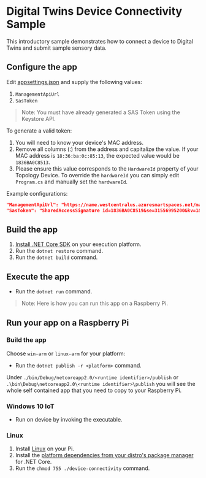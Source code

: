 # Digital Twins Device Connectivity Sample

This introductory sample demonstrates how to connect a device to Digital Twins and submit sample sensory data.

## Configure the app

Edit [appsettings.json](./appsettings.json) and supply the following values:

1. `ManagementApiUrl`
2. `SasToken`

> Note: You must have already generated a SAS Token using the Keystore API. 

To generate a valid token:

1. You will need to know your device's MAC address.
2. Remove all columns (:) from the address and capitalize the value. If your MAC address is `18:36:ba:0c:85:13`, the expected value would be `1836BA0C8513`.
3. Please ensure this value corresponds to the `HardwareId` property of your Topology Device.  To override the `hardwareId` you can simply edit `Program.cs` and manually set the `hardwareId`.

Example configurations:

```json
"ManagementApiUrl": "https://name.westcentralus.azuresmartspaces.net/management/",
"SasToken": "SharedAccessSignature id=1836BA0C8519&se=31556995200&kv=1&sig=nDBUdQcEXkaRgx3Jy3ntwEJ08uP9KxkjoKR2Wa7lCfs%3D"
```  

## Build the app

1. [Install .NET Core SDK](https://www.microsoft.com/net/core) on your execution platform.
2. Run the `dotnet restore` command.
3. Run the `dotnet build` command.

## Execute the app

* Run the `dotnet run` command.

>Note: Here is how you can run this app on a Raspberry Pi.

## Run your app on a Raspberry Pi

### Build the app

Choose `win-arm` or `linux-arm` for your platform:
* Run the `dotnet publish -r <platform>` command.

Under `./bin/Debug/netcoreapp2.0/<runtime identifier>/publish` or `.\bin\Debug\netcoreapp2.0\<runtime identifier>\publish` you will see the whole self contained app that you need to copy to your Raspberry Pi.

### Windows 10 IoT

* Run on device by invoking the executable.

### Linux

1. Install [Linux](https://www.raspberrypi.org/downloads/) on your Pi.
2. Install the [platform dependencies from your distro's package manager](https://github.com/dotnet/core/blob/master/Documentation/prereqs.md) for .NET Core.
3. Run the `chmod 755 ./device-connectivity` command.

